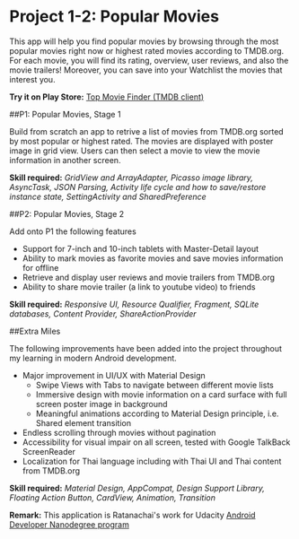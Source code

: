 # Project 1-2: Popular Movies
This app will help you find popular movies by browsing through the most popular movies right now or highest rated movies according to TMDB.org. For each movie, you will find its rating, overview, user reviews, and also the movie trailers! Moreover, you can save into your Watchlist the movies that interest you.

**Try it on Play Store:** [Top Movie Finder (TMDB client)](https://play.google.com/store/apps/details?id=com.ratanachai.popularmovies)

##P1: Popular Movies, Stage 1

Build from scratch an app to retrive a list of movies from TMDB.org sorted by most popular or highest rated. The movies are displayed with poster image in grid view. Users can then select a movie to view the movie information in another screen.

**Skill required:** _GridView and ArrayAdapter, Picasso image library, AsyncTask, JSON Parsing, Activity life cycle and how to save/restore instance state, SettingActivity and SharedPreference_

##P2: Popular Movies, Stage 2

Add onto P1 the following features
* Support for 7-inch and 10-inch tablets with Master-Detail layout
* Ability to mark movies as favorite movies and save movies information for offline
* Retrieve and display user reviews and movie trailers from TMDB.org
* Ability to share movie trailer (a link to youtube video) to friends

**Skill required:** _Responsive UI, Resource Qualifier, Fragment, SQLite databases, Content Provider, ShareActionProvider_

##Extra Miles

The following improvements have been added into the project throughout my learning in modern Android development.

* Major improvement in UI/UX with Material Design
  * Swipe Views with Tabs to navigate between different movie lists
  * Immersive design with movie information on a card surface with full screen poster image in background
  * Meaningful animations according to Material Design principle, i.e. Shared element transition
* Endless scrolling through movies without pagination
* Accessibility for visual impair on all screen, tested with Google TalkBack ScreenReader
* Localization for Thai language including with Thai UI and Thai content from TMDB.org

**Skill required:** _Material Design, AppCompat, Design Support Library, Floating Action Button, CardView, Animation, Transition_

**Remark:** This application is Ratanachai's work for Udacity [Android Developer Nanodegree program](https://www.udacity.com/course/android-developer-nanodegree-by-google--nd801)
